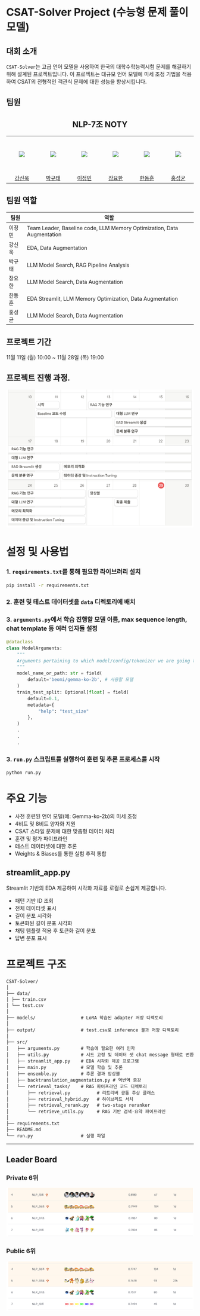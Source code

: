 # CSAT-Solver Project (수능형 문제 풀이 모델)

## 대회 소개
`CSAT-Solver`는 고급 언어 모델을 사용하여 한국의 대학수학능력시험 문제를 해결하기 위해 설계된 프로젝트입니다. 이 프로젝트는 대규모 언어 모델에 미세 조정 기법을 적용하여 CSAT의 전형적인 객관식 문제에 대한 성능을 향상시킵니다.

## 팀원
<h2 align="center">NLP-7조 NOTY</h3>
<table align="center">
  <tr height="100px">
    <td align="center" width="150px">
      <a href="https://github.com/Uvamba"><img src="https://avatars.githubusercontent.com/u/116945517?v=4"/></a>
    </td>
    <td align="center" width="150px">
      <a href="https://github.com/doraemon500"><img src="https://avatars.githubusercontent.com/u/64678476?v=4"/></a>
    </td>
    <td align="center" width="150px">
      <a href="https://github.com/simigami"><img src="https://avatars.githubusercontent.com/u/46891822?v=4"/></a>
    </td>
    <td align="center" width="150px">
      <a href="https://github.com/DDUKDAE"><img src="https://avatars.githubusercontent.com/u/179460223?v=4"/></a>
    </td>
    <td align="center" width="150px">
      <a href="https://github.com/mrsuit0114"><img src="https://avatars.githubusercontent.com/u/95519378?v=4"/></a>
    </td>
    <td align="center" width="150px">
      <a href="https://github.com/hskhyl"><img src="https://avatars.githubusercontent.com/u/155405525?v=4"/></a>
    </td>
  </tr>
  <tr height="10px">
    <td align="center" width="150px">
      <a href="https://github.com/Uvamba">강신욱</a>
    </td>
    <td align="center" width="150px">
      <a href="https://github.com/doraemon500">박규태</a>
    </td>
    <td align="center" width="150px">
      <a href="https://github.com/simigami">이정민</a>
    </td>
    <td align="center" width="150px">
      <a href="https://github.com/DDUKDAE">장요한</a>
    </td>
    <td align="center" width="150px">
      <a href="https://github.com/mrsuit0114">한동훈</a>
    </td>
    <td align="center" width="150px">
      <a href="https://github.com/hskhyl">홍성균</a>
    </td>
  </tr>
</table>

## 팀원 역할
<div align='center'>

| 팀원  | 역할                                                                     |
|-----|------------------------------------------------------------------------|
| 이정민 | Team Leader, Baseline code, LLM Memory Optimization, Data Augmentation |
| 강신욱 | EDA, Data Augmentation                                                 |
| 박규태 | LLM Model Search, RAG Pipeline Analysis                                |
| 장요한 | LLM Model Search, Data Augmentation                                    |
| 한동훈 | EDA Streamlit, LLM Memory Optimization, Data Augmentation              |
| 홍성균 | LLM Model Search, Data Augmentation                                    |

</div>

## 프로젝트 기간
11월 11일 (월) 10:00 ~ 11월 28일 (목) 19:00

## 프로젝트 진행 과정.
<div align='center'>
  
![timeline](./img/timeline.png)

</div>

# 설정 및 사용법

### 1. `requirements.txt`를 통해 필요한 라이브러리 설치

```bash
pip install -r requirements.txt
```

### 2. 훈련 및 테스트 데이터셋을 `data` 디렉토리에 배치

### 3. `arguments.py`에서 학습 진행할 모델 이름, max sequence length, chat template 등 여러 인자들 설정

```python
@dataclass
class ModelArguments:
    """
    Arguments pertaining to which model/config/tokenizer we are going to fine-tune from.
    """
    model_name_or_path: str = field(
        default='beomi/gemma-ko-2b', # 사용할 모델
    )
    train_test_split: Optional[float] = field(
        default=0.1,
        metadata={
            "help": "test_size"
        },
    )
    .
    .
    .

```

### 3. `run.py` 스크립트를 실행하여 훈련 및 추론 프로세스를 시작

```bash
python run.py
```

# 주요 기능

- 사전 훈련된 언어 모델(예: Gemma-ko-2b)의 미세 조정
- 4비트 및 8비트 양자화 지원
- CSAT 스타일 문제에 대한 맞춤형 데이터 처리
- 훈련 및 평가 파이프라인
- 테스트 데이터셋에 대한 추론
- Weights & Biases를 통한 실험 추적 통합

## streamlit_app.py

Streamlit 기반의 EDA 제공하여 시각화 자료를 로컬로 손쉽게 제공합니다.
- 패턴 기반 ID 조회
- 전체 데이터셋 표시
- 길이 분포 시각화
- 토큰화된 길이 분포 시각화
- 채팅 템플릿 적용 후 토큰화 길이 분포
- 답변 분포 표시

# 프로젝트 구조

```plaintext
CSAT-Solver/
│
├── data/
│ ├── train.csv
│ └── test.csv
│
├── models/                 # LoRA 학습된 adapter 저장 디렉토리
│
├── output/                 # test.csv로 inference 결과 저장 디렉토리
│
├── src/
│   ├── arguments.py        # 학습에 필요한 여러 인자
│   ├── utils.py            # 시드 고정 및 데이터 셋 chat message 형태로 변환
│   ├── streamlit_app.py    # EDA 시각화 제공 프로그램
│   ├── main.py             # 모델 학습 및 추론
│   ├── ensemble.py         # 추론 결과 앙상블
│   ├── backtranslation_augmentation.py # 역번역 증강
│   └── retrieval_tasks/    # RAG 파이프라인 코드 디렉토리
│       ├── retrieval.py          # 리트리버 공통 추상 클래스
│       ├── retrieval_hybrid.py   # 하이브리드 서치 
│       ├── retrieval_rerank.py   # two-stage reranker 
│       └── retrieve_utils.py     # RAG 기반 검색·요약 파이프라인
│
├── requirements.txt
├── README.md
└── run.py                  # 실행 파일
```
---

## Leader Board
### Private 6위
![private](./img/private.png)
### Public 6위
![public](./img/public.png)
